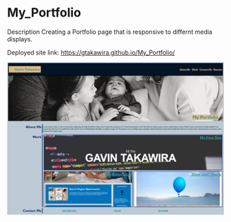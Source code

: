 # My_Portfolio
Description
Creating a Portfolio page that is responsive to differnt media displays. 

Deployed site link: https://gtakawira.github.io/My_Portfolio/

<img src="assets/images/hw2.png" alt="screenshot"/>

